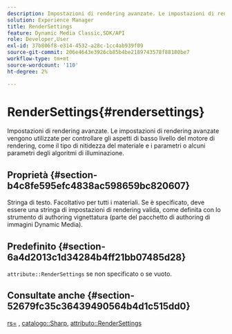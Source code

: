 ```yaml
---
description: Impostazioni di rendering avanzate. Le impostazioni di rendering avanzate vengono utilizzate per controllare gli aspetti di basso livello del motore di rendering, come il tipo di nitidezza del materiale e i parametri o alcuni parametri degli algoritmi di illuminazione.
solution: Experience Manager
title: RenderSettings
feature: Dynamic Media Classic,SDK/API
role: Developer,User
exl-id: 37b806f8-e314-4532-a28c-1cc4ab939f09
source-git-commit: 206e4643e3926cb85b4be2189743578f88180be7
workflow-type: tm+mt
source-wordcount: '110'
ht-degree: 2%

---
```


# RenderSettings{#rendersettings}

Impostazioni di rendering avanzate. Le impostazioni di rendering avanzate vengono utilizzate per controllare gli aspetti di basso livello del motore di rendering, come il tipo di nitidezza del materiale e i parametri o alcuni parametri degli algoritmi di illuminazione.

## Proprietà {#section-b4c8fe595efc4838ac598659bc820607}

Stringa di testo. Facoltativo per tutti i materiali. Se è specificato, deve essere una stringa di impostazioni di rendering valida, come definita con lo strumento di authoring vignettatura (parte del pacchetto di authoring di immagini Dynamic Media).

## Predefinito {#section-6a4d2013c1d34284b4ff21bb07485d28}

`attribute::RenderSettings` se non specificato o se vuoto.

## Consultate anche {#section-52679fc35c36439490564b4d1c515dd0}

[rs=](../../../../../ir-api/http-protocol/image-rendering-api-ref/c-ir-http-protocol-ref/c-ir-http-protocol-command-reference/r-ir-rs.md#reference-d20cefaaa6cd4f449d1591c87959b4cf) , [catalogo::Sharp](../../../../../ir-api/material-cat/image-rendering-api-ref/c-ir-material-catalog/c-ir-material-data-reference/r-ir-sharp-dataref.md#reference-f79a14bd52474dfd8495115d398a30d0), [attributo::RenderSettings](../../../../../ir-api/material-cat/image-rendering-api-ref/c-ir-material-catalog/c-ir-attributes-reference/r-ir-rendersettings.md#reference-f3ae5e18095d40b2a8edef957dd82fbd)

